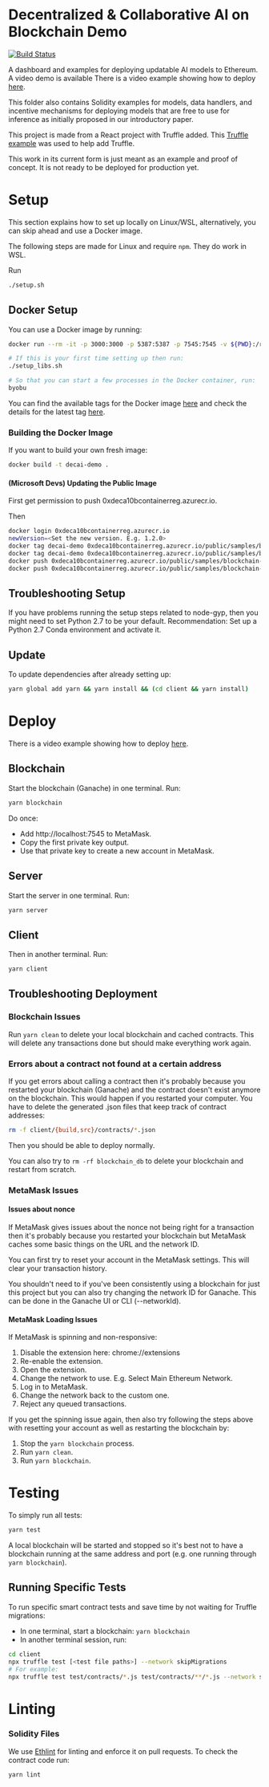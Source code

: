 # Decentralized & Collaborative AI on Blockchain Demo
[![Build Status](https://dev.azure.com/maluuba/0xDeCA10B/_apis/build/status/demo-CI?branchName=master)](https://dev.azure.com/maluuba/0xDeCA10B/_build/latest?definitionId=116&branchName=master)

A dashboard and examples for deploying updatable AI models to Ethereum. A video demo is available There is a video example showing how to deploy <a href="https://aka.ms/0xDeCA10B-demo" target="_blank">here</a>.

This folder also contains Solidity examples for models, data handlers, and incentive mechanisms for deploying models that are free to use for inference as initially proposed in our introductory paper.

This project is made from a React project with Truffle added. This [Truffle example][truffle-react] was used to help add Truffle.

This work in its current form is just meant as an example and proof of concept.
It is not ready to be deployed for production yet.

# Setup
This section explains how to set up locally on Linux/WSL, alternatively, you can skip ahead and use a Docker image.

The following steps are made for Linux and require `npm`. They do work in WSL.

Run
```bash
./setup.sh
```

## Docker Setup
You can use a Docker image by running:
```bash
docker run --rm -it -p 3000:3000 -p 5387:5387 -p 7545:7545 -v ${PWD}:/root/workspace/demo -v /root/workspace/demo/node_modules -v /root/workspace/demo/client/node_modules --name decai-demo mcr.microsoft.com/samples/blockchain-ai/0xdeca10b-demo bash

# If this is your first time setting up then run:
./setup_libs.sh

# So that you can start a few processes in the Docker container, run:
byobu
```

You can find the available tags for the Docker image [here](https://mcr.microsoft.com/v2/samples/blockchain-ai/0xdeca10b-demo/tags/list) and check the details for the latest tag [here](https://mcr.microsoft.com/v2/samples/blockchain-ai/0xdeca10b-demo/manifests/latest).

### Building the Docker Image
If you want to build your own fresh image:
```bash
docker build -t decai-demo .
```

#### (Microsoft Devs) Updating the Public Image
First get permission to push 0xdeca10bcontainerreg.azurecr.io.

Then
```bash
docker login 0xdeca10bcontainerreg.azurecr.io
newVersion=<Set the new version. E.g. 1.2.0>
docker tag decai-demo 0xdeca10bcontainerreg.azurecr.io/public/samples/blockchain-ai/0xdeca10b-demo:${newVersion}
docker tag decai-demo 0xdeca10bcontainerreg.azurecr.io/public/samples/blockchain-ai/0xdeca10b-demo:latest
docker push 0xdeca10bcontainerreg.azurecr.io/public/samples/blockchain-ai/0xdeca10b-demo:${newVersion}
docker push 0xdeca10bcontainerreg.azurecr.io/public/samples/blockchain-ai/0xdeca10b-demo:latest
```

## Troubleshooting Setup
If you have problems running the setup steps related to node-gyp, then you might need to set Python 2.7 to be your default. Recommendation: Set up a Python 2.7 Conda environment and activate it.

## Update
To update dependencies after already setting up:
```bash
yarn global add yarn && yarn install && (cd client && yarn install)
```

# Deploy
There is a video example showing how to deploy <a href="https://aka.ms/0xDeCA10B-deploy" target="_blank">here</a>.

## Blockchain
Start the blockchain (Ganache) in one terminal.
Run:
```bash
yarn blockchain
```

Do once:
* Add http://localhost:7545 to MetaMask.
* Copy the first private key output.
* Use that private key to create a new account in MetaMask.

## Server
Start the server in one terminal.
Run:
```bash
yarn server
```

## Client
Then in another terminal.
Run:
```bash
yarn client
```

## Troubleshooting Deployment
### Blockchain Issues
Run `yarn clean` to delete your local blockchain and cached contracts. This will delete any transactions done but should make everything work again.

### Errors about a contract not found at a certain address
If you get errors about calling a contract then it's probably because you restarted your blockchain (Ganache) and the contract doesn't exist anymore on the blockchain.
This would happen if you restarted your computer.
You have to delete the generated .json files that keep track of contract addresses:
```bash
rm -f client/{build,src}/contracts/*.json
```
Then you should be able to deploy normally.

You can also try to `rm -rf blockchain_db` to delete your blockchain and restart from scratch.

### MetaMask Issues
#### Issues about nonce
If MetaMask gives issues about the nonce not being right for a transaction then it's probably because you restarted your blockchain but MetaMask caches some basic things on the URL and the network ID.

You can first try to reset your account in the MetaMask settings. This will clear your transaction history.

You shouldn't need to if you've been consistently using a blockchain for just this project but you can also try changing the network ID for Ganache. This can be done in the Ganache UI or CLI (--networkId).

#### MetaMask Loading Issues
If MetaMask is spinning and non-responsive:
1. Disable the extension here: chrome://extensions
2. Re-enable the extension.
3. Open the extension.
4. Change the network to use. E.g. Select Main Ethereum Network.
5. Log in to MetaMask.
6. Change the network back to the custom one.
7. Reject any queued transactions.

If you get the spinning issue again, then also try following the steps above with resetting your account as well as restarting the blockchain by:
1. Stop the `yarn blockchain` process.
2. Run `yarn clean`.
3. Run `yarn blockchain`.

[ganache]: https://truffleframework.com/ganache
[truffle-react]: https://truffleframework.com/boxes/react

# Testing
To simply run all tests:
```bash
yarn test
```

A local blockchain will be started and stopped so it's best not to have a blockchain running at the same address and port (e.g. one running through `yarn blockchain`).

## Running Specific Tests
To run specific smart contract tests and save time by not waiting for Truffle migrations:
* In one terminal, start a blockchain: `yarn blockchain`
* In another terminal session, run:
```bash
cd client
npx truffle test [<test file paths>] --network skipMigrations
# For example:
npx truffle test test/contracts/*.js test/contracts/**/*.js --network skipMigrations
```

# Linting
### Solidity Files
We use [Ethlint][ethlint] for linting and enforce it on pull requests.
To check the contract code run:
```bash
yarn lint
```

[deploy-video]: https://aka.ms/0xDeCA10B-deploy
[demo-video]: https://aka.ms/0xDeCA10B-demo

[ethlint]: https://github.com/duaraghav8/Ethlint
[overview-paper]: https://aka.ms/0xDeCA10B-paper
[overview-paper-dark]: https://aka.ms/0xDeCA10B-paper-dark
